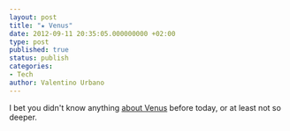 ```yaml
---
layout: post
title: "★ Venus"
date: 2012-09-11 20:35:05.000000000 +02:00
type: post
published: true
status: publish
categories:
- Tech
author: Valentino Urbano 
---
```


I bet you didn't know anything [about Venus][0] before today, or at least not so deeper.



[0]: http://web.archive.org/web/20120601132529/http://tomsastroblog.com:80/archives/12607